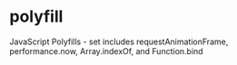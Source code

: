 polyfill
========

JavaScript Polyfills - set includes requestAnimationFrame, performance.now, Array.indexOf, and Function.bind
